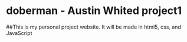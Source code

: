 # doberman - Austin Whited project1
##This is my personal project website. 
It will be made in html5, css, and JavaScript 

